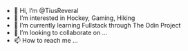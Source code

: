 - 👋 Hi, I’m @TiusReveral
- 👀 I’m interested in Hockey, Gaming, Hiking
- 🌱 I’m currently learning Fullstack through The Odin Project
- 💞️ I’m looking to collaborate on ...
- 📫 How to reach me ...

<!---
TiusReveral/TiusReveral is a ✨ special ✨ repository because its `README.md` (this file) appears on your GitHub profile.
You can click the Preview link to take a look at your changes.
--->
